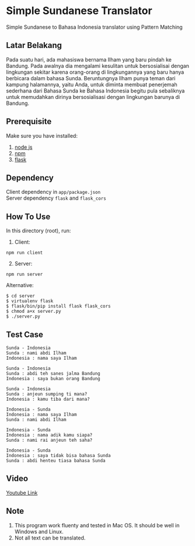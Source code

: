 # Simple Sundanese Translator
Simple Sundanese to Bahasa Indonesia translator using Pattern Matching

## Latar Belakang
Pada suatu hari, ada mahasiswa bernama Ilham yang baru pindah ke Bandung. Pada awalnya dia mengalami kesulitan untuk bersosialisai dengan lingkungan sekitar karena orang-orang di lingkungannya yang baru hanya berbicara dalam bahasa Sunda. Beruntungnya Ilham punya teman dari kampung halamannya, yaitu Anda, untuk diminta membuat penerjemah sederhana dari Bahasa Sunda ke Bahasa Indonesia begitu pula sebaliknya untuk memudahkan dirinya bersosialisasi dengan lingkungan barunya di Bandung.

## Prerequisite
Make sure you have installed:
1. [node js](https://nodejs.org/en/)
2. [npm](https://www.npmjs.com/get-npm)
3. [flask](https://pypi.org/project/Flask/)

## Dependency
Client dependency in `app/package.json`
<br>
Server dependency `flask` and `flask_cors`

## How To Use
In this directory (root), run:
1. Client:
```
npm run client
```
2. Server:
```
npm run server
```
Alternative:
```
$ cd server
$ virtualenv flask
$ flask/bin/pip install flask flask_cors
$ chmod a+x server.py
$ ./server.py
```

## Test Case
```
Sunda - Indonesia
Sunda : nami abdi Ilham
Indonesia : nama saya Ilham
```

```
Sunda - Indonesia
Sunda : abdi teh sanes jalma Bandung
Indonesia : saya bukan orang Bandung
```

```
Sunda - Indonesia
Sunda : anjeun sumping ti mana?
Indonesia : kamu tiba dari mana?
```

```
Indonesia - Sunda
Indonesia : nama saya Ilham
Sunda : nami abdi Ilham
```

```
Indonesia - Sunda
Indonesia : nama adik kamu siapa?
Sunda : nami rai anjeun teh saha?
```

```
Indonesia - Sunda
Indonesia : saya tidak bisa bahasa Sunda
Sunda : abdi henteu tiasa bahasa Sunda
```

## Video
[Youtube Link](https://youtu.be/i7GNqEHPvXI)

## Note
1. This program work fluenty and tested in Mac OS. It should be well in Windows and Linux.
2. Not all text can be translated.
